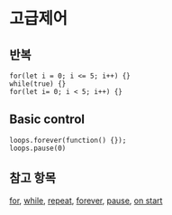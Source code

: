 # 고급제어

## 반복

```cards
for(let i = 0; i <= 5; i++) {}
while(true) {}
for(let i= 0; i < 5; i++) {}
```

## Basic control

```cards
loops.forever(function() {});
loops.pause(0)
```

## 참고 항목

[for](/blocks/loops/for), [while](/blocks/loops/while), [repeat](/blocks/loops/repeat), [forever](/reference/control/forever), [pause](/reference/control/pause), [on start](/blocks/on-start)